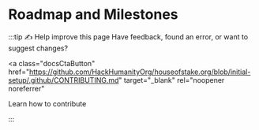 # Roadmap and Milestones

:::tip ✍️ Help improve this page
Have feedback, found an error, or want to suggest changes?

<!-- prettier-ignore-start -->
<a
class="docsCtaButton"
href="https://github.com/HackHumanityOrg/houseofstake.org/blob/initial-setup/.github/CONTRIBUTING.md"
target="_blank"
rel="noopener noreferrer"

>
Learn how to contribute
</a>
<!-- prettier-ignore-end -->

:::
